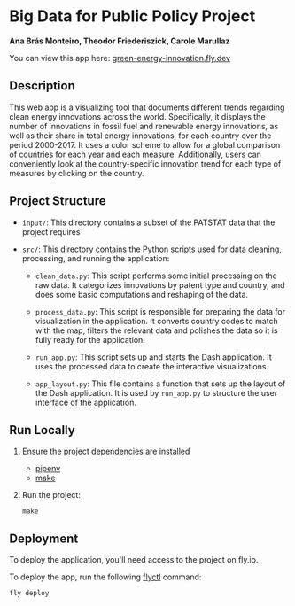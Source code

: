 # Big Data for Public Policy Project
**Ana Brás Monteiro, Theodor Friederiszick, Carole Marullaz**

You can view this app here: [green-energy-innovation.fly.dev](https://green-energy-innovation.fly.dev/)

## Description
This web app is a visualizing tool that documents different trends regarding clean energy innovations across the world. Specifically, it displays the number of innovations in fossil fuel and renewable energy innovations, as well as their share in total energy innovations, for each country over the period 2000-2017. It uses a color scheme to allow for a global comparison of countries for each year and each measure. Additionally, users can conveniently look at the country-specific innovation trend for each type of measures by clicking on the country. 

## Project Structure

- `input/`: This directory contains a subset of the PATSTAT data that the project requires

- `src/`: This directory contains the Python scripts used for data cleaning, processing, and running the application:

  - `clean_data.py`: This script performs some initial processing on the raw data. It categorizes innovations by patent type and country, and does some basic computations and reshaping of the data. 
  
  - `process_data.py`: This script is responsible for preparing the data for visualization in the application. It converts country codes to match with the map, filters the relevant data and polishes the data so it is fully ready for the application. 
  
  - `run_app.py`: This script sets up and starts the Dash application. It uses the processed data to create the interactive visualizations.
  
  - `app_layout.py`: This file contains a function that sets up the layout of the Dash application. It is used by `run_app.py` to structure the user interface of the application.

## Run Locally

1. Ensure the project dependencies are installed
   -  [pipenv](https://pypi.org/project/pipenv/) 
   -  [make](https://www.gnu.org/software/make/)
2. Run the project:

   ```
   make
   ```
   


## Deployment

To deploy the application, you'll need access to the project on fly.io. 

To deploy the app, run the following [flyctl](https://fly.io/docs/hands-on/install-flyctl/) command: 

```shell
fly deploy 
```
